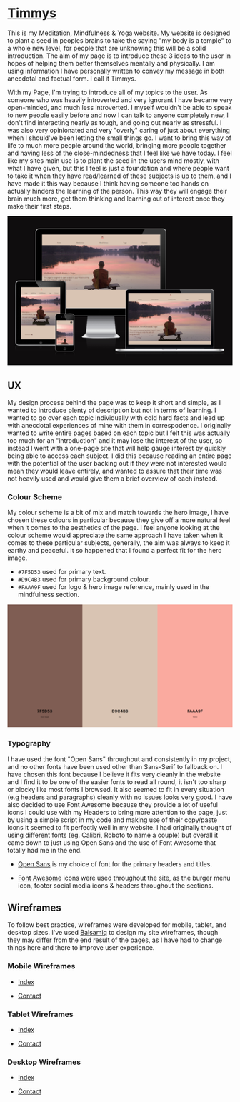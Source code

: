 # [Timmys](https://conor-timmis.github.io/Timmys)

This is my Meditation, Mindfulness & Yoga website. My website is designed to plant a seed in peoples brains to take the saying "my body is a temple" to a whole new level, for people that are unknowing this will be a solid introduction. The aim of my page is to introduce these 3 ideas to the user in hopes of helping them better themselves mentally and physically. I am using information I have personally written to convey my message in both anecdotal and factual form. I call it Timmys.

With my Page, I'm trying to introduce all of my topics to the user. As someone who was heavily introverted and very ignorant I have became very open-minded, and much less introverted. I myself wouldn't be able to speak to new people easily before and now I can talk to anyone completely new, I don't find interacting nearly as tough, and going out nearly as stressful. I was also very opinionated and very "overly" caring of just about everything when I should've been letting the small things go. I want to bring this way of life to much more people around the world, bringing more people together and having less of the close-mindedness that I feel like we have today. I feel like my sites main use is to plant the seed in the users mind mostly, with what I have given, but this I feel is just a foundation and where people want to take it when they have read/learned of these subjects is up to them, and I have made it this way because I think having someone too hands on actually hinders the learning of the person. This way they will engage their brain much more, get them thinking and learning out of interest once they make their first steps.

![screenshot](documentation/responsiveness.png)

## UX

My design process behind the page was to keep it short and simple, as I wanted to introduce plenty of description but not in terms of learning. I wanted to go over each topic individually with cold hard facts and lead up with anecdotal experiences of mine with them in correspodence. I originally wanted to write entire pages based on each topic but I felt this was actually too much for an "introduction" and it may lose the interest of the user, so instead I went with a one-page site that will help gauge interest by quickly being able to access each subject. I did this because reading an entire page with the potential of the user backing out if they were not interested would mean they would leave entirely, and wanted to assure that their time was not heavily used and would give them a brief overview of each instead.

### Colour Scheme

My colour scheme is a bit of mix and match towards the hero image, I have chosen these colours in particular because they give off a more natural feel when it comes to the aesthetics of the page. I feel anyone looking at the colour scheme would appreciate the same approach I have taken when it comes to these particular subjects, generally, the aim was always to keep it earthy and peaceful. It so happened that I found a perfect fit for the hero image.

- `#7F5D53` used for primary text.
- `#D9C4B3` used for primary background colour.
- `#FAAA9F` used for logo & hero image reference, mainly used in the mindfulness section.

![screenshot](documentation/colourscheme.png)


### Typography


I have used the font "Open Sans" throughout and consistently in my project, and no other fonts have been used other than Sans-Serif to fallback on. I have chosen this font because I believe it fits very cleanly in the website and I find it to be one of the easier fonts to read all round, it isn't too sharp or blocky like most fonts I browsed. It also seemed to fit in every situation (e.g headers and paragraphs) cleanly with no issues looks very good. I have also decided to use Font Awesome because they provide a lot of useful icons I could use with my Headers to bring more attention to the page, just by using a simple script in my code and making use of their copy/paste icons it seemed to fit perfectly well in my website. I had originally thought of using different fonts (eg. Calibri, Roboto to name a couple) but overall it came down to just using Open Sans and the use of Font Awesome that totally had me in the end.


- [Open Sans](https://fonts.google.com/specimen/Open+Sans) is my choice of font for the primary headers and titles.

- [Font Awesome](https://fontawesome.com) icons were used throughout the site, as the burger menu icon, footer social media icons & headers throughout the sections.


## Wireframes

To follow best practice, wireframes were developed for mobile, tablet, and desktop sizes. I've used [Balsamiq](https://balsamiq.com/wireframes) to design my site wireframes, though they may differ from the end result of the pages, as I have had to change things here and there to improve user experience.

### Mobile Wireframes

  - [Index](documentation/wireframes/mobileindex.png)

  - [Contact](documentation/wireframes/mobilecontact.png)
    

### Tablet Wireframes

  - [Index](documentation/wireframes/tabletindex.png)

  - [Contact](documentation/wireframes/tabletcontact.png)


### Desktop Wireframes

  - [Index](documentation/wireframes/desktopindex.png)

  - [Contact](documentation/wireframes/desktopcontact.png)


